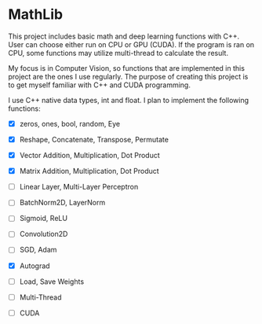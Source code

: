 # MathLib

This project includes basic math and deep learning functions with C++. User can choose either run on CPU or GPU (CUDA). If the program is ran on CPU, some functions may utilize multi-thread to calculate the result.

My focus is in Computer Vision, so functions that are implemented in this project are the ones I use regularly. The purpose of creating this project is to get myself familiar with C++ and CUDA programming.

I use C++ native data types, int and float. I plan to implement the following functions:


- [x] zeros, ones, bool, random, Eye
- [x] Reshape, Concatenate, Transpose, Permutate
- [x] Vector Addition, Multiplication, Dot Product
- [x] Matrix Addition, Multiplication, Dot Product
- [ ] Linear Layer, Multi-Layer Perceptron
- [ ] BatchNorm2D, LayerNorm
- [ ] Sigmoid, ReLU
- [ ] Convolution2D
- [ ] SGD, Adam
- [x] Autograd
- [ ] Load, Save Weights

- [ ] Multi-Thread
- [ ] CUDA

